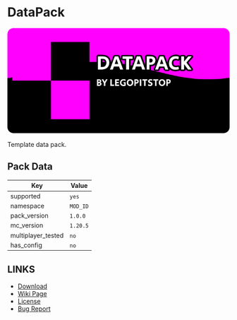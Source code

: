 # DataPack

![alt](banner.png)

Template data pack.

## Pack Data

| Key                | Value    |
| ------------------ | -------- |
| supported          | `yes`    |
| namespace          | `MOD_ID` |
| pack_version       | `1.0.0`  |
| mc_version         | `1.20.5` |
| multiplayer_tested | `no`     |
| has_config         | `no`     |

## LINKS

- [Download](https://lpsmods.dev)
- [Wiki Page](https://github.com/legopitstop/DataPack/wiki)
- [License](https://license.lpsmods.dev)
- [Bug Report](https://github.com/legopitstop/DataPack/issues)
